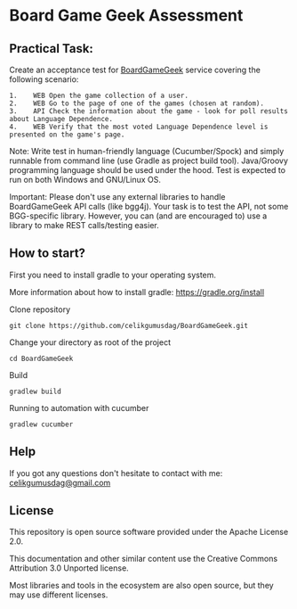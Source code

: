 # Board Game Geek Assessment

Practical Task:
------------
Create an acceptance test for [BoardGameGeek](http://www.boardgamegeek.com) service covering the following scenario:
````
1.    WEB Open the game collection of a user.
2.    WEB Go to the page of one of the games (chosen at random).
3.    API Check the information about the game - look for poll results about Language Dependence.
4.    WEB Verify that the most voted Language Dependence level is presented on the game's page.
````

Note: Write test in human-friendly language (Cucumber/Spock) and simply runnable from command line (use Gradle as project build tool). 
Java/Groovy programming language should be used under the hood. 
Test is expected to run on both Windows and GNU/Linux OS.

Important: Please don't use any external libraries to handle BoardGameGeek API calls (like bgg4j). 
Your task is to test the API, not some BGG-specific library. 
However, you can (and are encouraged to) use a library to make REST calls/testing easier.

How to start?
------------
First you need to install gradle to your operating system.

More information about how to install gradle: https://gradle.org/install


Clone repository
````
git clone https://github.com/celikgumusdag/BoardGameGeek.git
````

Change your directory as root of the project
````
cd BoardGameGeek
````

Build
````
gradlew build
````

Running to automation with cucumber
````
gradlew cucumber
````

Help
------------
If you got any questions don't hesitate to contact with me: [celikgumusdag@gmail.com](mailto:celikgumusdag@gmail.com)

License
------------
This repository is open source software provided under the Apache License 2.0. 

This documentation and other similar content use the Creative Commons Attribution 3.0 Unported license. 

Most libraries and tools in the ecosystem are also open source, but they may use different licenses.
